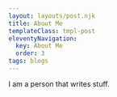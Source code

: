 ```yaml
---
layout: layouts/post.njk
title: About Me
templateClass: tmpl-post
eleventyNavigation:
  key: About Me
  order: 3
tags: blogs
---
```





I am a person that writes stuff.
